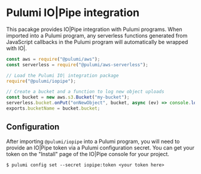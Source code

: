 # Pulumi IO|Pipe integration

This pacakge provides IO|Pipe integration with Pulumi programs.  When imported into a Pulumi program, any serverless
functions generated from JavaScript callbacks in the Pulumi program will automatically be wrapped with IO|.  

```javascript
const aws = require("@pulumi/aws");
const serverless = require("@pulumi/aws-serverless");

// Load the Pulumi IO| integration package
require("@pulumi/iopipe");

// Create a bucket and a function to log new object uploads
const bucket = new aws.s3.Bucket("my-bucket");
serverless.bucket.onPut("onNewObject", bucket, async (ev) => console.log(ev));
exports.bucketName = bucket.bucket;
```

## Configuration

After importing `@pulumi/iopipe` into a Pulumi program, you will need to provide an IO|Pipe token via a Pulumi configuration secret.  You can get your token on the "Install" page of the IO|Pipe console for your project.

```
$ pulumi config set --secret iopipe:token <your token here>
```